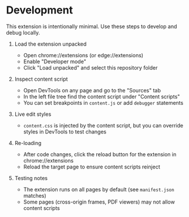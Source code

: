 Development
===========

This extension is intentionally minimal. Use these steps to develop and debug locally.

1. Load the extension unpacked
   - Open chrome://extensions (or edge://extensions)
   - Enable "Developer mode"
   - Click "Load unpacked" and select this repository folder

2. Inspect content script
   - Open DevTools on any page and go to the "Sources" tab
   - In the left file tree find the content script under "Content scripts"
   - You can set breakpoints in `content.js` or add `debugger` statements

3. Live edit styles
   - `content.css` is injected by the content script, but you can override styles in DevTools to test changes

4. Re-loading
   - After code changes, click the reload button for the extension in chrome://extensions
   - Reload the target page to ensure content scripts reinject

5. Testing notes
   - The extension runs on all pages by default (see `manifest.json` matches)
   - Some pages (cross-origin frames, PDF viewers) may not allow content scripts

